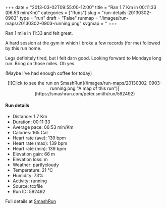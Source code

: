+++
date = "2013-03-02T09:55:00-12:00"
title = "Ran 1.7 Km in 00:11:33 (06:53 min/Km)"
categories = ["Runs"]
slug = "run-details-20130302-0903"
type = "run"
draft = "False"
runmap = "/images/run-maps/20130302-0903-running.png"
svgmap = '<polyline points="99 0, 98 1, 95 3, 94 3, 93 4, 92 6, 91 7, 90 8, 89 9, 87 10, 86 11, 85 12, 84 13, 82 14, 80 16, 80 17, 79 18, 78 18, 77 19, 75 19, 75 22, 73 23, 71 25, 70 26, 67 28, 67 30, 66 31, 65 31, 63 32, 61 33, 60 34, 60 35, 59 36, 58 38, 56 38, 55 39, 54 40, 53 42, 52 43, 51 43, 50 44, 48 45, 47 46, 46 47, 45 48, 44 49, 43 52, 42 53, 41 54, 40 58, 39 59, 38 60, 37 63, 36 64, 34 66, 34 68, 32 70, 32 71, 30 74, 30 75, 29 75, 28 77, 27 78, 26 81, 26 82, 25 83, 24 86, 24 87, 23 88, 23 90, 23 92, 22 98, 22 99, 21 100, 19 100, 16 100, 12 100, 11 100, 6 99, 4 98, 2 98">'
+++

Ran 1 mile in 11:33 and felt great. 

A hard session at the gym in which I broke a few records (for me) followed by this run home. 

Legs definitely tired, but I felt darn good. Looking forward to Mondays long run. Bring on those miles. Oh yes. 

(Maybe I've had enough coffee for today)



<!--more-->

<center>
[![Click to see the run on SmashRun](/images/run-maps/20130302-0903-running.png "A map of this run")](https://smashrun.com/peter.smith/run/592492)
</center>

#### Run details

* Distance: 1.7 Km
* Duration: 00:11:33
* Average pace: 06:53 min/Km
* Calories: 165 Cal
* Heart rate (ave): 139 bpm
* Heart rate (max): 139 bpm
* Heart rate (min): 139 bpm
* Elevation gain: 66 m
* Elevation loss:  m
* Weather: partlycloudy
* Temperature: 21 &deg;C
* Humidity: 73%
* Activity: running
* Source: tcxfile
* Run ID: 592492

Full details at [SmashRun](https://smashrun.com/peter.smith/run/592492)
